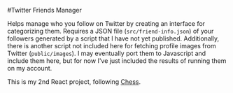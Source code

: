 #Twitter Friends Manager

Helps manage who you follow on Twitter by creating an interface for categorizing them. Requires a JSON file (`src/friend-info.json`) of your followers generated by a script that I have not yet published. Additionally, there is another script not included here for fetching profile images from Twitter (`public/images`). I may eventually port them to Javascript and include them here, but for now I've just included the results of running them on my account.

This is my 2nd React project, following [Chess](https://github.com/JakeOliger/Chess).